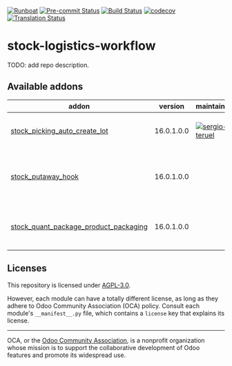 
[![Runboat](https://img.shields.io/badge/runboat-Try%20me-875A7B.png)](https://runboat.odoo-community.org/builds?repo=OCA/stock-logistics-workflow&target_branch=16.0)
[![Pre-commit Status](https://github.com/OCA/stock-logistics-workflow/actions/workflows/pre-commit.yml/badge.svg?branch=16.0)](https://github.com/OCA/stock-logistics-workflow/actions/workflows/pre-commit.yml?query=branch%3A16.0)
[![Build Status](https://github.com/OCA/stock-logistics-workflow/actions/workflows/test.yml/badge.svg?branch=16.0)](https://github.com/OCA/stock-logistics-workflow/actions/workflows/test.yml?query=branch%3A16.0)
[![codecov](https://codecov.io/gh/OCA/stock-logistics-workflow/branch/16.0/graph/badge.svg)](https://codecov.io/gh/OCA/stock-logistics-workflow)
[![Translation Status](https://translation.odoo-community.org/widgets/stock-logistics-workflow-16-0/-/svg-badge.svg)](https://translation.odoo-community.org/engage/stock-logistics-workflow-16-0/?utm_source=widget)

<!-- /!\ do not modify above this line -->

# stock-logistics-workflow

TODO: add repo description.

<!-- /!\ do not modify below this line -->

<!-- prettier-ignore-start -->

[//]: # (addons)

Available addons
----------------
addon | version | maintainers | summary
--- | --- | --- | ---
[stock_picking_auto_create_lot](stock_picking_auto_create_lot/) | 16.0.1.0.0 | [![sergio-teruel](https://github.com/sergio-teruel.png?size=30px)](https://github.com/sergio-teruel) | Auto create lots for incoming pickings
[stock_putaway_hook](stock_putaway_hook/) | 16.0.1.0.0 |  | Add hooks allowing modules to add more putaway strategies
[stock_quant_package_product_packaging](stock_quant_package_product_packaging/) | 16.0.1.0.0 |  | Use product packagings on packages

[//]: # (end addons)

<!-- prettier-ignore-end -->

## Licenses

This repository is licensed under [AGPL-3.0](LICENSE).

However, each module can have a totally different license, as long as they adhere to Odoo Community Association (OCA)
policy. Consult each module's `__manifest__.py` file, which contains a `license` key
that explains its license.

----
OCA, or the [Odoo Community Association](http://odoo-community.org/), is a nonprofit
organization whose mission is to support the collaborative development of Odoo features
and promote its widespread use.
